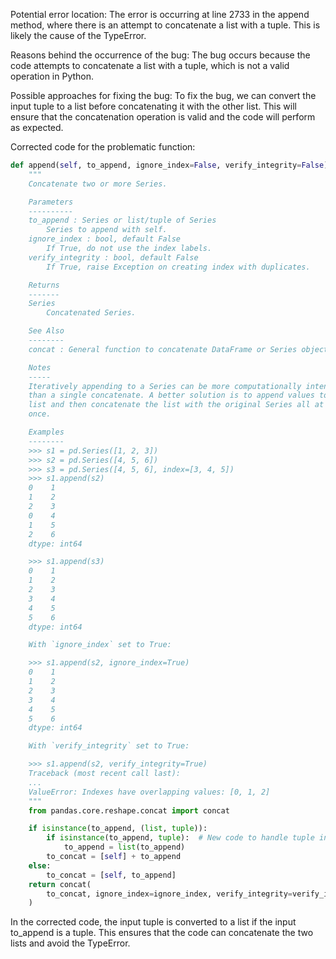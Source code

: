 Potential error location:
The error is occurring at line 2733 in the append method, where there is an attempt to concatenate a list with a tuple. This is likely the cause of the TypeError.

Reasons behind the occurrence of the bug:
The bug occurs because the code attempts to concatenate a list with a tuple, which is not a valid operation in Python.

Possible approaches for fixing the bug:
To fix the bug, we can convert the input tuple to a list before concatenating it with the other list. This will ensure that the concatenation operation is valid and the code will perform as expected.

Corrected code for the problematic function:
```python
def append(self, to_append, ignore_index=False, verify_integrity=False):
    """
    Concatenate two or more Series.

    Parameters
    ----------
    to_append : Series or list/tuple of Series
        Series to append with self.
    ignore_index : bool, default False
        If True, do not use the index labels.
    verify_integrity : bool, default False
        If True, raise Exception on creating index with duplicates.

    Returns
    -------
    Series
        Concatenated Series.

    See Also
    --------
    concat : General function to concatenate DataFrame or Series objects.

    Notes
    -----
    Iteratively appending to a Series can be more computationally intensive
    than a single concatenate. A better solution is to append values to a
    list and then concatenate the list with the original Series all at
    once.

    Examples
    --------
    >>> s1 = pd.Series([1, 2, 3])
    >>> s2 = pd.Series([4, 5, 6])
    >>> s3 = pd.Series([4, 5, 6], index=[3, 4, 5])
    >>> s1.append(s2)
    0    1
    1    2
    2    3
    0    4
    1    5
    2    6
    dtype: int64

    >>> s1.append(s3)
    0    1
    1    2
    2    3
    3    4
    4    5
    5    6
    dtype: int64

    With `ignore_index` set to True:

    >>> s1.append(s2, ignore_index=True)
    0    1
    1    2
    2    3
    3    4
    4    5
    5    6
    dtype: int64

    With `verify_integrity` set to True:

    >>> s1.append(s2, verify_integrity=True)
    Traceback (most recent call last):
    ...
    ValueError: Indexes have overlapping values: [0, 1, 2]
    """
    from pandas.core.reshape.concat import concat

    if isinstance(to_append, (list, tuple)):
        if isinstance(to_append, tuple):  # New code to handle tuple input
            to_append = list(to_append)
        to_concat = [self] + to_append
    else:
        to_concat = [self, to_append]
    return concat(
        to_concat, ignore_index=ignore_index, verify_integrity=verify_integrity
    )
```
In the corrected code, the input tuple is converted to a list if the input to_append is a tuple. This ensures that the code can concatenate the two lists and avoid the TypeError.